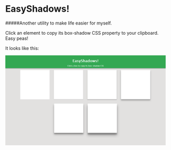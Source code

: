 # EasyShadows!
#####Another utility to make life easier for myself.

Click an element to copy its box-shadow CSS property to your clipboard. Easy peas!

It looks like this:

<img src="https://raw.githubusercontent.com/doylek/easyshadows/screenshot/screenshot.PNG" width="666px" alt="screenshot because screenshot">
